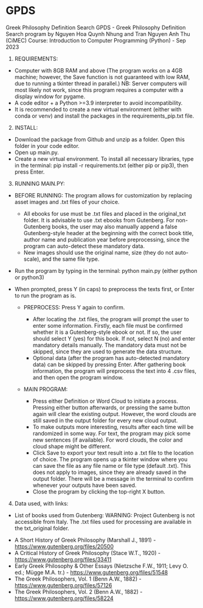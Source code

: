 # GPDS
Greek Philosophy Definition Search
GPDS - Greek Philosophy Definition Search program
by Nguyen Hoa Quynh Nhung and Tran Nguyen Anh Thu (CiMEC)
Course: Introduction to Computer Programming (Python) - Sep 2023

1. REQUIREMENTS:
- Computer with 8GB RAM and above (The program works on a 4GB machine; however, the Save function is not guaranteed with low RAM, due to running a tkinter thread in parallel.)
NB: Server computers will most likely not work, since this program requires a computer with a display window for pygame.
- A code editor + a Python >=3.9 interpreter to avoid incompatibility.
- It is recommended to create a new virtual environment (either with conda or venv) and install the packages in the requirements_pip.txt file.

2. INSTALL:
- Download the package from Github and unzip as a folder. Open this folder in your code editor.
- Open up main.py.
- Create a new virtual environment. To install all necessary libraries, type in the terminal: 
	pip install -r requirements.txt (either pip or pip3), then press Enter.

3. RUNNING MAIN.PY:
- BEFORE RUNNING: The program allows for customization by replacing asset images and .txt files of your choice. 
	+ All ebooks for use must be .txt files and placed in the original_txt folder. 
	  It is advisable to use .txt ebooks from Gutenberg. For non-Gutenberg books, the user may also manually append a false Gutenberg-style header at the beginning with the correct book title, author name and publication year before preprocessing, since the program can auto-detect these mandatory data. 
	+ New images should use the original name, size (they do not auto-scale), and the same file type.

- Run the program by typing in the terminal: python main.py (either python or python3)
- When prompted, press Y (in caps) to preprocess the texts first, or Enter to run the program as is.

	+ PREPROCESS: Press Y again to confirm.
		- After locating the .txt files, the program will prompt the user to enter some information. Firstly, each file must be confirmed whether it is a Gutenberg-style ebook or not. If so, the user should select Y (yes) for this book. If not, select N (no) and enter mandatory details manually. The mandatory data must not be skipped, since they are used to generate the data structure.
		- Optional data (after the program has auto-detected mandatory data) can be skipped by pressing Enter. After gathering book information, the program will preprocess the text into 4 .csv files, and then open the program window.

	+ MAIN PROGRAM:
		- Press either Definition or Word Cloud to initiate a process. Pressing either button afterwards, or pressing the same button again will clear the existing output. However, the word clouds are still saved in the output folder for every new cloud output.
		- To make outputs more interesting, results after each time will be randomized in some way. For text, the program may pick some new sentences (if available). For word clouds, the color and cloud shape might be different. 
		- Click Save to export your text result into a .txt file to the location of choice. The program opens up a tkinter window where you can save the file as any file name or file type (default .txt). This does not apply to images, since they are already saved in the output folder. There will be a message in the terminal to confirm whenever your outputs have been saved.
		- Close the program by clicking the top-right X button.

4. Data used, with links:
* List of books used from Gutenberg: 
WARNING: Project Gutenberg is not accessible from Italy. The .txt files used for processing are available in the txt_original folder.
- A Short History of Greek Philosophy (Marshall J., 1891) - https://www.gutenberg.org/files/20500
- A Critical History of Greek Philosophy (Stace W.T., 1920) - https://www.gutenberg.org/files/33411
- Early Greek Philosophy & Other Essays (Nietzsche F.W., 1911; Levy O. ed.; Mügge M.A. tr.) - https://www.gutenberg.org/files/51548
- The Greek Philosophers, Vol. 1 (Benn A.W., 1882) - https://www.gutenberg.org/files/57126
- The Greek Philosophers, Vol. 2 (Benn A.W., 1882) - https://www.gutenberg.org/files/58224
